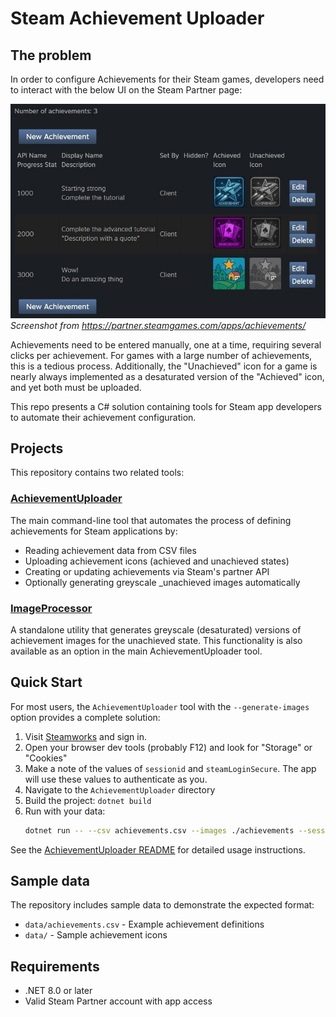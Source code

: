# Steam Achievement Uploader

## The problem
In order to configure Achievements for their Steam games, developers need to interact with the below UI on the Steam Partner page:<br>

![](doc/partner-screenshot.jpg)<br>
*Screenshot from https://partner.steamgames.com/apps/achievements/*

Achievements need to be entered manually, one at a time, requiring several clicks per achievement. For games with a large number of achievements, this is a tedious process. Additionally, the "Unachieved" icon for a game is nearly always implemented as a desaturated version of the "Achieved" icon, and yet both must be uploaded.

This repo presents a C# solution containing tools for Steam app developers to automate their achievement configuration.

## Projects

This repository contains two related tools:

### [AchievementUploader](AchievementUploader/README.md)
The main command-line tool that automates the process of defining achievements for Steam applications by:
- Reading achievement data from CSV files
- Uploading achievement icons (achieved and unachieved states)
- Creating or updating achievements via Steam's partner API
- Optionally generating greyscale _unachieved images automatically

### [ImageProcessor](ImageProcessor/README.md)
A standalone utility that generates greyscale (desaturated) versions of achievement images for the unachieved state. This functionality is also available as an option in the main AchievementUploader tool.

## Quick Start

For most users, the `AchievementUploader` tool with the `--generate-images` option provides a complete solution:

1. Visit [Steamworks](https://partner.steamgames.com/apps/achievements/) and sign in. 
1. Open your browser dev tools (probably F12) and look for "Storage" or "Cookies"
1. Make a note of the values of `sessionid` and `steamLoginSecure`. The app will use these values to authenticate as you.
1. Navigate to the `AchievementUploader` directory
1. Build the project: `dotnet build`
1. Run with your data: 
   ```bash
   dotnet run -- --csv achievements.csv --images ./achievements --session-id <your-session> --steam-login-secure <your-login> --app-id <your-app-id> --generate-images
   ```

See the [AchievementUploader README](AchievementUploader/README.md) for detailed usage instructions.

## Sample data

The repository includes sample data to demonstrate the expected format:
- `data/achievements.csv` - Example achievement definitions
- `data/` - Sample achievement icons

## Requirements

- .NET 8.0 or later
- Valid Steam Partner account with app access

